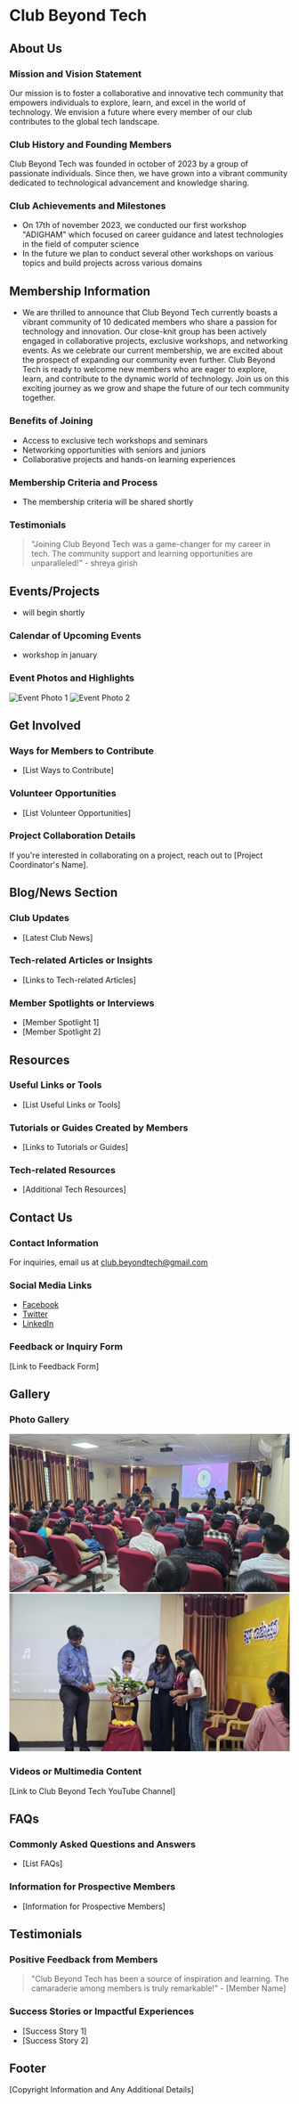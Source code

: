 
# Club Beyond Tech

## About Us

### Mission and Vision Statement
Our mission is to foster a collaborative and innovative tech community that empowers individuals to explore, learn, and excel in the world of technology. We envision a future where every member of our club contributes to the global tech landscape.

### Club History and Founding Members
Club Beyond Tech was founded in october of 2023 by a group of passionate individuals. Since then, we have grown into a vibrant community dedicated to technological advancement and knowledge sharing.

### Club Achievements and Milestones
- On 17th of november 2023, we conducted our first workshop "ADIGHAM" which focused on career guidance and latest technologies in the field of computer science
- In the future we plan to conduct several other workshops on various topics and build projects across various domains

## Membership Information
- We are thrilled to announce that Club Beyond Tech currently boasts a vibrant community of 10 dedicated members who share a passion for technology and innovation. Our close-knit group has been actively engaged in collaborative projects, exclusive workshops, and networking events. As we celebrate our current membership, we are excited about the prospect of expanding our community even further. Club Beyond Tech is ready to welcome new members who are eager to explore, learn, and contribute to the dynamic world of technology. Join us on this exciting journey as we grow and shape the future of our tech community together.

### Benefits of Joining
- Access to exclusive tech workshops and seminars
- Networking opportunities with seniors and juniors
- Collaborative projects and hands-on learning experiences

### Membership Criteria and Process
- The membership criteria will be shared shortly 

### Testimonials
> "Joining Club Beyond Tech was a game-changer for my career in tech. The community support and learning opportunities are unparalleled!" - shreya girish

## Events/Projects
- will begin shortly

### Calendar of Upcoming Events
- workshop in january

### Event Photos and Highlights
![Event Photo 1](link_to_photo_1)
![Event Photo 2](link_to_photo_2)

## Get Involved

### Ways for Members to Contribute
- [List Ways to Contribute]

### Volunteer Opportunities
- [List Volunteer Opportunities]

### Project Collaboration Details
If you're interested in collaborating on a project, reach out to [Project Coordinator's Name].

## Blog/News Section

### Club Updates
- [Latest Club News]

### Tech-related Articles or Insights
- [Links to Tech-related Articles]

### Member Spotlights or Interviews
- [Member Spotlight 1]
- [Member Spotlight 2]

## Resources

### Useful Links or Tools
- [List Useful Links or Tools]

### Tutorials or Guides Created by Members
- [Links to Tutorials or Guides]

### Tech-related Resources
- [Additional Tech Resources]

## Contact Us

### Contact Information
For inquiries, email us at club.beyondtech@gmail.com

### Social Media Links
- [Facebook](link_to_facebook)
- [Twitter](link_to_twitter)
- [LinkedIn](link_to_linkedin)

### Feedback or Inquiry Form
[Link to Feedback Form]

## Gallery

### Photo Gallery
![Event Photo 1](IMG_1327.JPG)
![Event Photo 2](IMG_1328.JPG)

### Videos or Multimedia Content
[Link to Club Beyond Tech YouTube Channel]

## FAQs

### Commonly Asked Questions and Answers
- [List FAQs]

### Information for Prospective Members
- [Information for Prospective Members]

## Testimonials

### Positive Feedback from Members
> "Club Beyond Tech has been a source of inspiration and learning. The camaraderie among members is truly remarkable!" - [Member Name]

### Success Stories or Impactful Experiences
- [Success Story 1]
- [Success Story 2]

## Footer
[Copyright Information and Any Additional Details]
